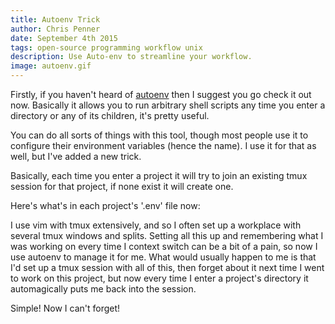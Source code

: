 ```yaml
---
title: Autoenv Trick
author: Chris Penner
date: September 4th 2015
tags: open-source programming workflow unix
description: Use Auto-env to streamline your workflow.
image: autoenv.gif
---
```


Firstly, if you haven't heard of [autoenv](https://github.com/kennethreitz/autoenv) then I suggest you
go check it out now. Basically it allows you to run arbitrary shell scripts any time you enter a directory or any of its
children, it's pretty useful.

You can do all sorts of things with this tool, though most people use it to configure their environment variables (hence
the name). I use it for that as well, but I've added a new trick.

Basically, each time you enter a project it will try to join an existing tmux session for that project, if none exist it
will create one.

Here's what's in each project's '.env' file now:

<script src="https://gist.github.com/ChrisPenner/83ad2665eed3dd5fff15.js"></script>

I use vim with tmux extensively, and so I often set up a workplace with several tmux windows
and splits. Setting all this up and remembering what I was working on every time I context switch can be a bit of
a pain, so now I use autoenv to manage it for me. What would usually happen to me is that I'd set up a tmux session with
all of this, then forget about it next time I went to work on this project, but now every time I enter a project's
directory it automagically puts me back into the session.

Simple! Now I can't forget!

